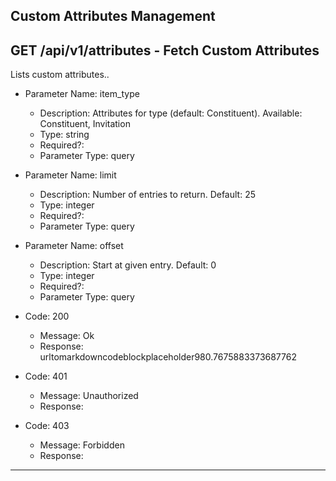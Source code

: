 Custom Attributes Management
----------------------------

GET /api/v1/attributes - Fetch Custom Attributes
------------------------------------------------

Lists custom attributes..



* Parameter Name: item_type
  * Description: Attributes for type (default: Constituent). Available: Constituent, Invitation
  * Type: string
  * Required?: 
  * Parameter Type: query
* Parameter Name: limit
  * Description: Number of entries to return. Default: 25
  * Type: integer
  * Required?: 
  * Parameter Type: query
* Parameter Name: offset
  * Description: Start at given entry. Default: 0
  * Type: integer
  * Required?: 
  * Parameter Type: query




* Code: 200
  * Message: Ok
  * Response:                 urltomarkdowncodeblockplaceholder980.7675883373687762              
* Code: 401
  * Message: Unauthorized
  * Response: 
* Code: 403
  * Message: Forbidden
  * Response: 


* * *

